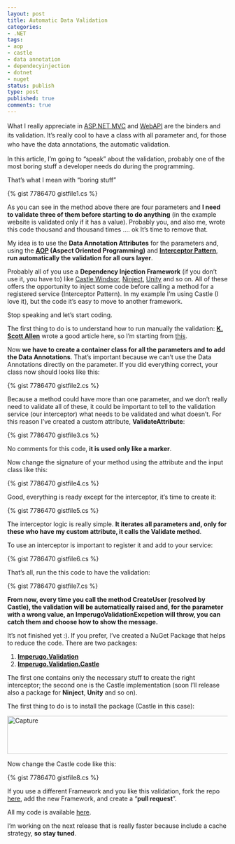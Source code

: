 ```yaml
---
layout: post
title: Automatic Data Validation
categories:
- .NET
tags:
- aop
- castle
- data annotation
- dependecyinjection
- dotnet
- nuget
status: publish
type: post
published: true
comments: true
---
```

<span style="line-height: 1.5em;">What I really appreciate in <a title="Articles about ASP.NET MVC" href="http://tostring.it/category/webdev/aspnetmvc/" target="_blank">ASP.NET MVC</a> and <a title="Articles about Web API" href="http://tostring.it/category/webdev/webapi-webdev/" target="_blank">WebAPI</a> are the binders and its validation. It’s really cool to have a class with all parameter and, for those who have the data annotations, the automatic validation.</span>

In this article, I’m going to “speak” about the validation, probably one of the most boring stuff a developer needs do during the programming.

That’s what I mean with “boring stuff”

{% gist 7786470 gistfile1.cs %}

As you can see in the method above there are four parameters and <strong>I need to validate three of them before starting to do anything</strong> (in the example website is validated only if it has a value).
Probably you, and also me, wrote this code thousand and thousand times …. ok It’s time to remove that.

My idea is to use the <strong>Data Annotation Attributes</strong> for the parameters and, using the <strong><a title="AOP Wiki Definition" href="http://en.wikipedia.org/wiki/Aspect-oriented_programming" target="_blank">AOP</a> (Aspect Oriented Programming)</strong> and <a title="Interceptor Pattern Wiki Definition" href="http://en.wikipedia.org/wiki/Interceptor_pattern" target="_blank"><strong>Interceptor Pattern</strong></a>, <strong>run automatically the validation for all ours layer</strong>.

Probably all of you use a <strong>Dependency Injection Framework</strong> (if you don’t use it, you have to) like <a title="Castle Windsor Official Site" href="http://www.castleproject.org/" target="_blank">Castle Windsor</a>, <a title="Ninject Official Site" href="http://www.ninject.org/" target="_blank">Ninject</a>, <a title="Unity Official Site" href="https://unity.codeplex.com/" target="_blank">Unity</a> and so on.
All of these offers the opportunity to inject some code before calling a method for a registered service (Interceptor Pattern).
In my example I’m using Castle (I love it), but the code it’s easy to move to another framework.

Stop speaking and let’s start coding.

The first thing to do is to understand how to run manually the validation: <strong><a title="K. Scott Allen Official Blog" href="http://odetocode.com/blogs/all" target="_blank">K. Scott Allen</a></strong> wrote a good article here, so I’m starting from <a href="http://odetocode.com/blogs/scott/archive/2011/06/29/manual-validation-with-data-annotations.aspx" target="_blank">this</a>.

Now <strong>we have to create a container class for all the parameters and to add the Data Annotations</strong>. That’s important because we can’t use the Data Annotations directly on the parameter.
If you did everything correct, your class now should looks like this:

{% gist 7786470 gistfile2.cs %}

Because a method could have more than one parameter, and we don’t really need to validate all of these, it could be important to tell to the validation service (our interceptor) what needs to be validated and what doesn’t.
For this reason I’ve created a custom attribute, <strong>ValidateAttribute</strong>:

{% gist 7786470 gistfile3.cs %}

No comments for this code, <strong>it is used only like a marker</strong>.

Now change the signature of your method using the attribute and the input class like this:

{% gist 7786470 gistfile4.cs %}

Good, everything is ready except for the interceptor, it’s time to create it:

{% gist 7786470 gistfile5.cs %}

The interceptor logic is really simple. <strong>It iterates all parameters and, only for these who have my custom attribute, it calls the Validate method</strong>.

To use an interceptor is important to register it and add to your service:

{% gist 7786470 gistfile6.cs %}

That’s all, run the this code to have the validation:

{% gist 7786470 gistfile7.cs %}

<strong>From now, every time you call the method CreateUser (resolved by Castle), the validation will be automatically raised and, for the parameter with a wrong value, an ImperugoValidationExcpetion will throw, you can catch them and choose how to show the message.</strong>

It’s not finished yet :). If you prefer, I’ve created a NuGet Package that helps to reduce the code. There are two packages:
<ol>
	<li><strong><a href="https://nuget.org/packages/Imperugo.Validation.Common/" target="_blank"><span style="line-height: 13px;">Imperugo.Validation</span></a></strong></li>
	<li><strong><a href="https://nuget.org/packages/Imperugo.Valdation.Castle/" target="_blank">Imperugo.Validation.Castle</a></strong></li>
</ol>
The first one contains only the necessary stuff to create the right interceptor; the second one is the Castle implementation (soon I’ll release also a package for <strong>Ninject</strong>, <strong>Unity</strong> and so on).

The first thing to do is to install the package (Castle in this case):

<a href="{{ site.url }}/assets/2013/06/Capture.jpg"><img class="aligncenter size-full wp-image-798" alt="Capture" src="{{ site.url }}/assets/2013/06/Capture.jpg" width="747" height="87" /></a>

Now change the Castle code like this:

{% gist 7786470 gistfile8.cs %}

If you use a different Framework and you like this validation, fork the repo <a title="Imperugo Validation repository" href="https://github.com/imperugo/Imperugo.Validation" target="_blank">here</a>, add the new Framework, and create a “<strong>pull request</strong>”.

All my code is available <a href="https://github.com/imperugo/Imperugo.Validation/tree/master/src/Imperugo.Validation.Castle.Sample" target="_blank">here</a>.

I’m working on the next release that is really faster because include a cache strategy, <strong>so stay tuned</strong>.
